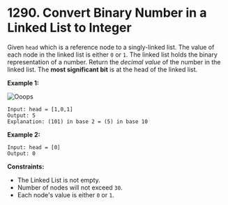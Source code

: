 # 1290. Convert Binary Number in a Linked List to Integer
Given `head` which is a reference node to a singly-linked list. The value of each node in the linked list is either `0` or `1`. The linked list holds the binary representation of a number. Return the *decimal value* of the number in the linked list. The **most significant bit** is at the head of the linked list.

**Example 1:**

![Ooops](https://assets.leetcode.com/uploads/2019/12/05/graph-1.png)
```
Input: head = [1,0,1]
Output: 5
Explanation: (101) in base 2 = (5) in base 10
```

**Example 2:**
```
Input: head = [0]
Output: 0
```

**Constraints:**
- The Linked List is not empty.
- Number of nodes will not exceed `30`.
- Each node's value is either `0` or `1`.
